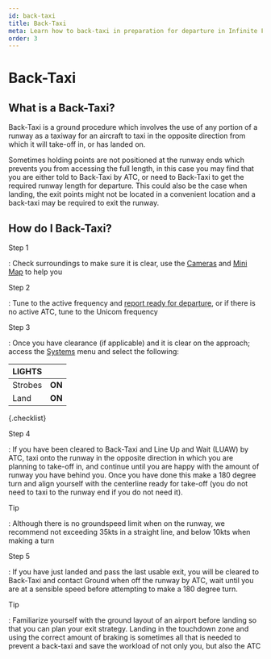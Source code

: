 ```yaml
---
id: back-taxi
title: Back-Taxi
meta: Learn how to back-taxi in preparation for departure in Infinite Flight.
order: 3
---
```


# Back-Taxi



## What is a Back-Taxi?



Back-Taxi is a ground procedure which involves the use of any portion of a runway as a taxiway for an aircraft to taxi in the opposite direction from which it will take-off in, or has landed on.



Sometimes holding points are not positioned at the runway ends which prevents you from accessing the full length, in this case you may find that you are either told to Back-Taxi by ATC, or need to Back-Taxi to get the required runway length for departure. This could also be the case when landing, the exit points might not be located in a convenient location and a back-taxi may be required to exit the runway.



## How do I Back-Taxi?



Step 1

: Check surroundings to make sure it is clear, use the [Cameras](/guide/getting-started/pilot-user-interface/cameras#camera) and [Mini Map](/guide/getting-started/pilot-user-interface/flight-planning#mini-map) to help you



Step 2

: Tune to the active frequency and [report ready for departure](/guide/flying-guide/atc-communication/take-off-and-departure#take-off-communication-summary), or if there is no active ATC, tune to the Unicom frequency



Step 3

: Once you have clearance (if applicable) and it is clear on the approach; access the [Systems](/guide/getting-started/pilot-user-interface/systems#systems) menu and select the following:

 

| LIGHTS  |        |
| ------- | ------ |
| Strobes | **ON** |
| Land    | **ON** |

{.checklist}

 

Step 4

: If you have been cleared to Back-Taxi and Line Up and Wait (LUAW) by ATC, taxi onto the runway in the opposite direction in which you are planning to take-off in, and continue until you are happy with the amount of runway you have behind you. Once you have done this make a 180 degree turn and align  yourself with the centerline ready for take-off (you do not need to taxi to the runway end if you do not need it).



Tip

:   Although there is no groundspeed limit when on the runway, we recommend not exceeding 35kts in a straight line, and below 10kts when making a turn 



Step 5

: If you have just landed and pass the last usable exit, you will be cleared to Back-Taxi and contact Ground when off the runway by ATC, wait until you are at a sensible speed before attempting to make a 180 degree turn. 



Tip

: Familiarize yourself with the ground layout of an airport before landing so that you can plan your exit strategy. Landing in the touchdown zone and using the correct amount of braking is sometimes all that is needed to prevent a back-taxi and save the workload of not only you, but also the ATC


